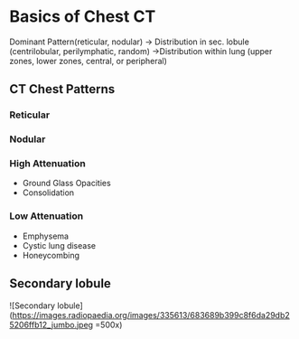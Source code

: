 # Basics of Chest CT
Dominant Pattern(reticular, nodular) -> Distribution in sec. lobule (centrilobular, perilymphatic, random) ->Distribution within lung (upper zones, lower zones, central, or peripheral)
## CT Chest Patterns
### Reticular

### Nodular

### High Attenuation
- Ground Glass Opacities
- Consolidation

### Low Attenuation
- Emphysema
- Cystic lung disease
- Honeycombing

## Secondary lobule

![Secondary lobule](https://images.radiopaedia.org/images/335613/683689b399c8f6da29db25206ffb12_jumbo.jpeg =500x)


<!--stackedit_data:
eyJoaXN0b3J5IjpbMTM1MjA3MDYyNywtMTA3MzgxMzEzNyw0ND
M4Njk1MjVdfQ==
-->
